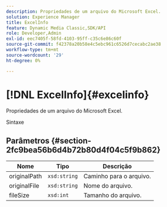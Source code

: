 ```yaml
---
description: Propriedades de um arquivo do Microsoft Excel.
solution: Experience Manager
title: ExcelInfo
feature: Dynamic Media Classic,SDK/API
role: Developer,Admin
exl-id: eec7405f-58fd-4103-95ff-c35c6e86c60f
source-git-commit: f42378a20b58e4c5ebc961c6526d7cecabc2ae38
workflow-type: tm+mt
source-wordcount: '29'
ht-degree: 0%

---
```


# [!DNL ExcelInfo]{#excelinfo}

Propriedades de um arquivo do Microsoft Excel.

Sintaxe

## Parâmetros {#section-2fc9bea56b6d4b72b80d4f04c5f9b862}

| Nome | Tipo | Descrição |
|---|---|---|
| originalPath | `xsd:string` | Caminho para o arquivo. |
| originalFile | `xsd:string` | Nome do arquivo. |
| fileSize | `xsd:int` | Tamanho do arquivo. |
